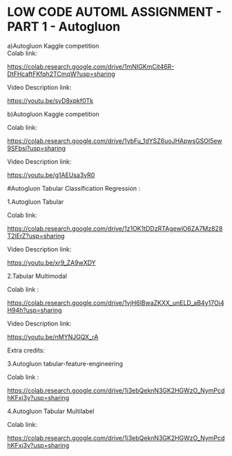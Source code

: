 # LOW CODE AUTOML ASSIGNMENT - PART 1 - Autogluon

a)Autogluon Kaggle competition  
Colab link:

https://colab.research.google.com/drive/1mNIGKmCit46R-DtFHcaftFKfqh2TCmqW?usp=sharing

Video Description link:

https://youtu.be/syD8xpkf0Tk

b)Autogluon Kaggle competition  

Colab link: 

https://colab.research.google.com/drive/1ybFu_1dYSZ6uoJHApwsGSOI5ew9SFbsi?usp=sharing

Video Description link:

https://youtu.be/g1AEUsa3vR0


#Autogluon Tabular Classification Regression :

1.Autogluon Tabular

Colab link:

https://colab.research.google.com/drive/1z1OK1tDDzRTAgewlO6ZA7Mz828T2lErZ?usp=sharing

Video Description link:

https://youtu.be/xr9_ZA9wXDY

2.Tabular Multimodal

Colab link :  

https://colab.research.google.com/drive/1vjH6lBwaZKXX_unELD_aB4y17Oi4H94h?usp=sharing


Video Description link:

https://youtu.be/nMYNJGQX_rA


Extra credits:

3.Autogluon tabular-feature-engineering
   
Colab link :

https://colab.research.google.com/drive/1i3ebQeknN3GK2HGWzO_NymPcdhKFxj3y?usp=sharing

4.Autogluon Tabular Multilabel

Colab link: 

https://colab.research.google.com/drive/1i3ebQeknN3GK2HGWzO_NymPcdhKFxj3y?usp=sharing


